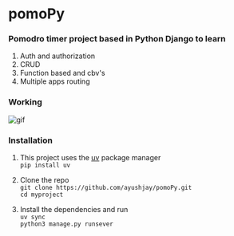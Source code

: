 # pomoPy
### Pomodro timer project based in Python Django to learn 
1. Auth and authorization
2. CRUD
3. Function based and cbv's
4. Multiple apps routing

### Working
![gif](assets/work.gif)

### Installation
1. This project uses the [uv](https://docs.astral.sh/uv/guides/install-python/) package manager  
`pip install uv`  

2. Clone the repo  
`git clone https://github.com/ayushjay/pomoPy.git `  
`cd myproject`

3. Install the dependencies and run  
`uv sync`  
`python3 manage.py runsever`


